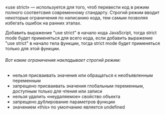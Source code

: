 «use strict» — используется для того, чтоб перевести код в режим полного соответсвия современному стандарту.
Строгий режим вводит некоторые ограничения по написанию кода, тем самым позволяя избегать ошибок на ранних этапах.

Добавить выражение "use strict" в начало кода JavaScript, тогда strict mode будет применяться для всего кода, если добавить выражение "use strict" в начало тела функции, тогда strict mode будет применяться только для этой функции.

###### Вот какие ограничения накладывает строгий режим:
- нельзя присваивать значения или обращаться к необъявленным переменным
- запрещено присваивать значения глобальным переменным, доступным только для чтения или записи
- нельзя удалить «неудаляемое» свойство объекта
- запрещено дублирование параметров функции
- значением «this» по умолчанию является undefined